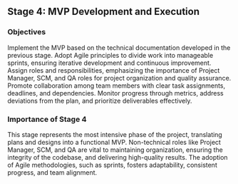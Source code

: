 ## Stage 4: MVP Development and Execution
### Objectives
Implement the MVP based on the technical documentation developed in the previous stage.
Adopt Agile principles to divide work into manageable sprints, ensuring iterative development and continuous improvement.
Assign roles and responsibilities, emphasizing the importance of Project Manager, SCM, and QA roles for project organization and quality assurance.
Promote collaboration among team members with clear task assignments, deadlines, and dependencies.
Monitor progress through metrics, address deviations from the plan, and prioritize deliverables effectively.
### Importance of Stage 4
This stage represents the most intensive phase of the project, translating plans and designs into a functional MVP. 
Non-technical roles like Project Manager, SCM, and QA are vital to maintaining organization, ensuring the integrity of the codebase, and delivering high-quality results. 
The adoption of Agile methodologies, such as sprints, fosters adaptability, consistent progress, and team alignment.
